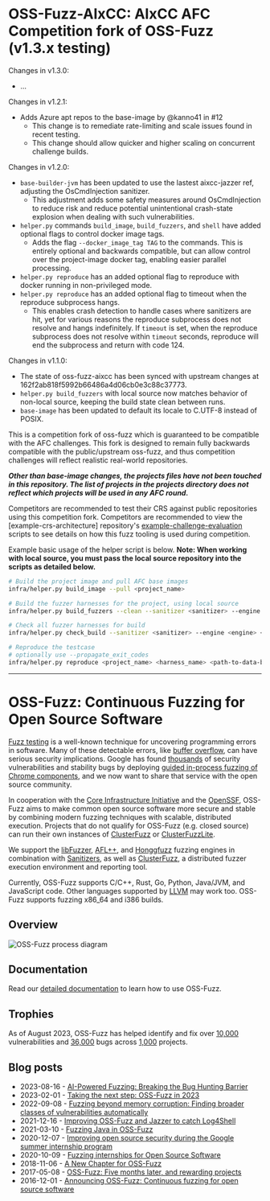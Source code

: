 # OSS-Fuzz-AIxCC: AIxCC AFC Competition fork of OSS-Fuzz (v1.3.x testing)

Changes in v1.3.0:

- ...

Changes in v1.2.1:

- Adds Azure apt repos to the base-image by @kanno41 in #12
    - This change is to remediate rate-limiting and scale issues found in recent testing.
    - This change should allow quicker and higher scaling on concurrent challenge builds.

Changes in v1.2.0:

- `base-builder-jvm` has been updated to use the lastest aixcc-jazzer ref, adjusting the OsCmdInjection sanitizer.
    - This adjustment adds some safety measures around OsCmdInjection to reduce risk and reduce potential 
      unintentional crash-state explosion when dealing with such vulnerabilities.
- `helper.py` commands `build_image`, `build_fuzzers`, and `shell` have added optional flags to control docker image tags.
    - Adds the flag `--docker_image_tag TAG` to the commands. This is entirely optional and backwards 
      compatible, but can allow control over the project-image docker tag, enabling easier parallel processing.
- `helper.py reproduce` has an added optional flag to reproduce with docker running in non-privileged mode.
- `helper.py reproduce` has an added optional flag to timeout when the reproduce subprocess hangs.
    - This enables crash detection to handle cases where sanitizers are hit, yet for various reasons the 
      reproduce subprocess does not resolve and hangs indefinitely. If `timeout` is set, when the reproduce 
      subprocess does not resolve within `timeout` seconds, reproduce will end the subprocess and return with code 124.

Changes in v1.1.0:

- The state of oss-fuzz-aixcc has been synced with upstream changes at 162f2ab818f5992b66486a4d06cb0e3c88c37773.
- `helper.py build_fuzzers` with local source now matches behavior of non-local source, keeping the build state clean between runs.
- `base-image` has been updated to default its locale to C.UTF-8 instead of POSIX.

This is a competition fork of oss-fuzz which is guaranteed to be
compatible with the AFC challenges. This fork is designed to remain
fully backwards compatible with the public/upstream oss-fuzz, and
thus competition challenges will reflect realistic real-world repositories.

***Other than base-image changes, the projects files have not been touched
in this repository. The list of projects in the projects directory does
not reflect which projects will be used in any AFC round.***

Competitors are recommended to test their CRS against public repositories using this competition fork. 
Competitors are recommended to view the [example-crs-architecture] repository's
[example-challenge-evaluation] scripts to see details on how this fuzz tooling is used during competition.

[example-crs-arhictecture]: https://github.com/aixcc-finals/example-crs-architecture
[example-challenge-evaluation]: https://github.com/aixcc-finals/example-crs-architecture/tree/main/example-challenge-evaluation

Example basic usage of the helper script is below. **Note: When working with local source, you  must pass the local 
source repository into the scripts as detailed below.**

```bash
# Build the project image and pull AFC base images
infra/helper.py build_image --pull <project_name>

# Build the fuzzer harnesses for the project, using local source
infra/helper.py build_fuzzers --clean --sanitizer <sanitizer> --engine <engine> <project_name> <path-to-local-src>

# Check all fuzzer harnesses for build
infra/helper.py check_build --sanitizer <sanitizer> --engine <engine> <project_name>

# Reproduce the testcase
# optionally use --propagate_exit_codes
infra/helper.py reproduce <project_name> <harness_name> <path-to-data-blob>
```

---

# OSS-Fuzz: Continuous Fuzzing for Open Source Software

[Fuzz testing] is a well-known technique for uncovering programming errors in
software. Many of these detectable errors, like [buffer overflow], can have
serious security implications. Google has found [thousands] of security
vulnerabilities and stability bugs by deploying [guided in-process fuzzing of
Chrome components], and we now want to share that service with the open source
community.

[Fuzz testing]: https://en.wikipedia.org/wiki/Fuzz_testing
[buffer overflow]: https://en.wikipedia.org/wiki/Buffer_overflow
[thousands]: https://issues.chromium.org/issues?q=label:Stability-LibFuzzer%20-status:Duplicate,WontFix
[guided in-process fuzzing of Chrome components]: https://security.googleblog.com/2016/08/guided-in-process-fuzzing-of-chrome.html

In cooperation with the [Core Infrastructure Initiative] and the [OpenSSF],
OSS-Fuzz aims to make common open source software more secure and stable by
combining modern fuzzing techniques with scalable, distributed execution.
Projects that do not qualify for OSS-Fuzz (e.g. closed source) can run their own
instances of [ClusterFuzz] or [ClusterFuzzLite].

[Core Infrastructure Initiative]: https://www.coreinfrastructure.org/
[OpenSSF]: https://www.openssf.org/

We support the [libFuzzer], [AFL++], and [Honggfuzz] fuzzing engines in
combination with [Sanitizers], as well as [ClusterFuzz], a distributed fuzzer
execution environment and reporting tool.

[libFuzzer]: https://llvm.org/docs/LibFuzzer.html
[AFL++]: https://github.com/AFLplusplus/AFLplusplus
[Honggfuzz]: https://github.com/google/honggfuzz
[Sanitizers]: https://github.com/google/sanitizers
[ClusterFuzz]: https://github.com/google/clusterfuzz
[ClusterFuzzLite]: https://google.github.io/clusterfuzzlite/

Currently, OSS-Fuzz supports C/C++, Rust, Go, Python, Java/JVM, and JavaScript code. Other languages
supported by [LLVM] may work too. OSS-Fuzz supports fuzzing x86_64 and i386
builds.

[LLVM]: https://llvm.org

## Overview
![OSS-Fuzz process diagram](docs/images/process.png)

## Documentation
Read our [detailed documentation] to learn how to use OSS-Fuzz.

[detailed documentation]: https://google.github.io/oss-fuzz

## Trophies
As of August 2023, OSS-Fuzz has helped identify and fix over [10,000] vulnerabilities and [36,000] bugs across [1,000] projects.

[10,000]: https://bugs.chromium.org/p/oss-fuzz/issues/list?q=Type%3DBug-Security%20label%3Aclusterfuzz%20-status%3ADuplicate%2CWontFix&can=1
[36,000]: https://bugs.chromium.org/p/oss-fuzz/issues/list?q=Type%3DBug%20label%3Aclusterfuzz%20-status%3ADuplicate%2CWontFix&can=1
[1,000]: https://github.com/google/oss-fuzz/tree/master/projects

## Blog posts
* 2023-08-16 - [AI-Powered Fuzzing: Breaking the Bug Hunting Barrier]
* 2023-02-01 - [Taking the next step: OSS-Fuzz in 2023]
* 2022-09-08 - [Fuzzing beyond memory corruption: Finding broader classes of vulnerabilities automatically]
* 2021-12-16 - [Improving OSS-Fuzz and Jazzer to catch Log4Shell]
* 2021-03-10 - [Fuzzing Java in OSS-Fuzz]
* 2020-12-07 - [Improving open source security during the Google summer internship program]
* 2020-10-09 - [Fuzzing internships for Open Source Software]
* 2018-11-06 - [A New Chapter for OSS-Fuzz]
* 2017-05-08 - [OSS-Fuzz: Five months later, and rewarding projects]
* 2016-12-01 - [Announcing OSS-Fuzz: Continuous fuzzing for open source software]

[AI-Powered Fuzzing: Breaking the Bug Hunting Barrier]: https://security.googleblog.com/2023/08/ai-powered-fuzzing-breaking-bug-hunting.html
[Announcing OSS-Fuzz: Continuous fuzzing for open source software]: https://opensource.googleblog.com/2016/12/announcing-oss-fuzz-continuous-fuzzing.html
[OSS-Fuzz: Five months later, and rewarding projects]: https://opensource.googleblog.com/2017/05/oss-fuzz-five-months-later-and.html
[A New Chapter for OSS-Fuzz]: https://security.googleblog.com/2018/11/a-new-chapter-for-oss-fuzz.html
[Fuzzing internships for Open Source Software]: https://security.googleblog.com/2020/10/fuzzing-internships-for-open-source.html
[Improving open source security during the Google summer internship program]: https://security.googleblog.com/2020/12/improving-open-source-security-during.html
[Fuzzing Java in OSS-Fuzz]: https://security.googleblog.com/2021/03/fuzzing-java-in-oss-fuzz.html
[Improving OSS-Fuzz and Jazzer to catch Log4Shell]: https://security.googleblog.com/2021/12/improving-oss-fuzz-and-jazzer-to-catch.html
[Fuzzing beyond memory corruption: Finding broader classes of vulnerabilities automatically]: https://security.googleblog.com/2022/09/fuzzing-beyond-memory-corruption.html
[Taking the next step: OSS-Fuzz in 2023]: https://security.googleblog.com/2023/02/taking-next-step-oss-fuzz-in-2023.html
